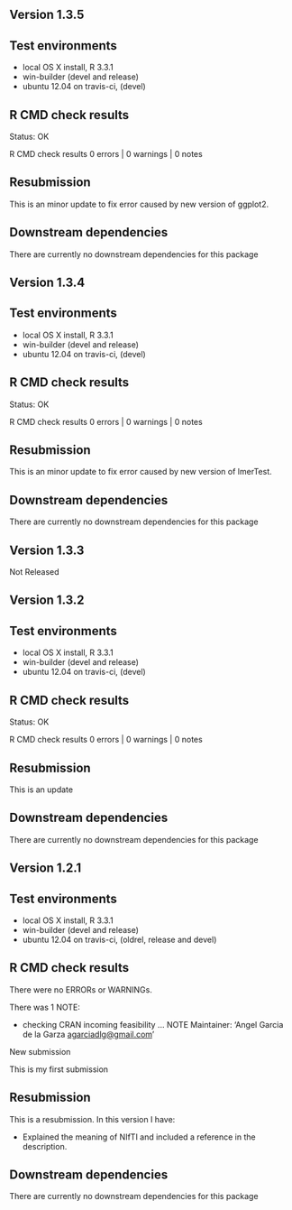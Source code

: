 ## Version 1.3.5

## Test environments
* local OS X install, R 3.3.1
* win-builder (devel and release)
* ubuntu 12.04 on travis-ci, (devel)

## R CMD check results

Status: OK

R CMD check results
0 errors | 0 warnings | 0 notes  

## Resubmission

This is an minor update to fix error caused by new version of ggplot2.

## Downstream dependencies
There are currently no downstream dependencies for this package



## Version 1.3.4

## Test environments
* local OS X install, R 3.3.1
* win-builder (devel and release)
* ubuntu 12.04 on travis-ci, (devel)

## R CMD check results

Status: OK

R CMD check results
0 errors | 0 warnings | 0 notes  

## Resubmission

This is an minor update to fix error caused by new version of lmerTest.

## Downstream dependencies
There are currently no downstream dependencies for this package


## Version 1.3.3

Not Released

## Version 1.3.2

## Test environments
* local OS X install, R 3.3.1
* win-builder (devel and release)
* ubuntu 12.04 on travis-ci, (devel)

## R CMD check results

Status: OK

R CMD check results
0 errors | 0 warnings | 0 notes

## Resubmission

This is an update 

## Downstream dependencies
There are currently no downstream dependencies for this package




## Version 1.2.1

## Test environments
* local OS X install, R 3.3.1
* win-builder (devel and release)
* ubuntu 12.04 on travis-ci, (oldrel, release and devel)

## R CMD check results
There were no ERRORs or WARNINGs. 

There was 1 NOTE:
  
  * checking CRAN incoming feasibility ... NOTE
Maintainer: ‘Angel Garcia de la Garza <agarciadlg@gmail.com>’

New submission

This is my first submission

## Resubmission
This is a resubmission. In this version I have:

* Explained the meaning of NIfTI and included a reference in the description.

## Downstream dependencies
There are currently no downstream dependencies for this package
